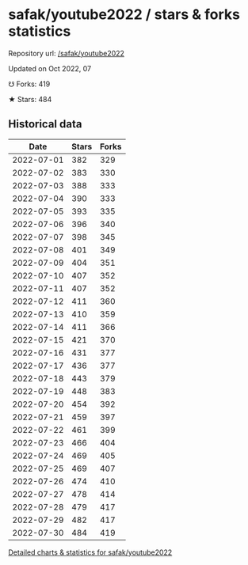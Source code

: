 # safak/youtube2022 / stars & forks statistics

Repository url: [/safak/youtube2022](https://github.com/safak/youtube2022)

Updated on Oct 2022, 07

☋ Forks: 419

★ Stars: 484

## Historical data
| Date | Stars | Forks |
|------|-------|-------|
| 2022-07-01 | 382 | 329 | 
| 2022-07-02 | 383 | 330 | 
| 2022-07-03 | 388 | 333 | 
| 2022-07-04 | 390 | 333 | 
| 2022-07-05 | 393 | 335 | 
| 2022-07-06 | 396 | 340 | 
| 2022-07-07 | 398 | 345 | 
| 2022-07-08 | 401 | 349 | 
| 2022-07-09 | 404 | 351 | 
| 2022-07-10 | 407 | 352 | 
| 2022-07-11 | 407 | 352 | 
| 2022-07-12 | 411 | 360 | 
| 2022-07-13 | 410 | 359 | 
| 2022-07-14 | 411 | 366 | 
| 2022-07-15 | 421 | 370 | 
| 2022-07-16 | 431 | 377 | 
| 2022-07-17 | 436 | 377 | 
| 2022-07-18 | 443 | 379 | 
| 2022-07-19 | 448 | 383 | 
| 2022-07-20 | 454 | 392 | 
| 2022-07-21 | 459 | 397 | 
| 2022-07-22 | 461 | 399 | 
| 2022-07-23 | 466 | 404 | 
| 2022-07-24 | 469 | 405 | 
| 2022-07-25 | 469 | 407 | 
| 2022-07-26 | 474 | 410 | 
| 2022-07-27 | 478 | 414 | 
| 2022-07-28 | 479 | 417 | 
| 2022-07-29 | 482 | 417 | 
| 2022-07-30 | 484 | 419 | 


[Detailed charts & statistics for safak/youtube2022](https://reviewgithub.com/rep/safak/youtube2022)
